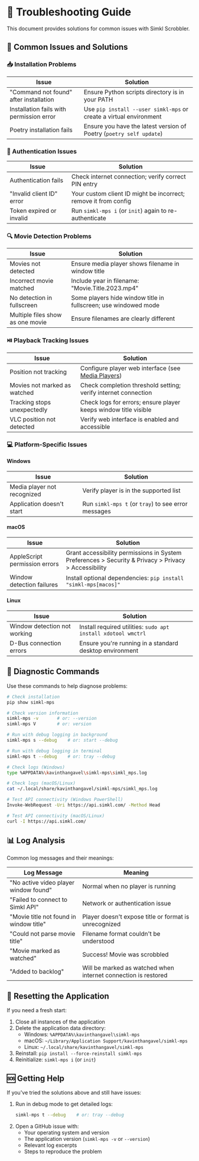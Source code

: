 # 🔧 Troubleshooting Guide

This document provides solutions for common issues with Simkl Scrobbler.

## 🚨 Common Issues and Solutions

### 📥 Installation Problems

| Issue | Solution |
|-------|----------|
| "Command not found" after installation | Ensure Python scripts directory is in your PATH |
| Installation fails with permission error | Use `pip install --user simkl-mps` or create a virtual environment |
| Poetry installation fails | Ensure you have the latest version of Poetry (`poetry self update`) |

### 🔐 Authentication Issues

| Issue | Solution |
|-------|----------|
| Authentication fails | Check internet connection; verify correct PIN entry |
| "Invalid client ID" error | Your custom client ID might be incorrect; remove it from config |
| Token expired or invalid | Run `simkl-mps i` (or `init`) again to re-authenticate |

### 🔍 Movie Detection Problems

| Issue | Solution |
|-------|----------|
| Movies not detected | Ensure media player shows filename in window title |
| Incorrect movie matched | Include year in filename: "Movie.Title.2023.mp4" |
| No detection in fullscreen | Some players hide window title in fullscreen; use windowed mode |
| Multiple files show as one movie | Ensure filenames are clearly different |

### ⏯️ Playback Tracking Issues

| Issue | Solution |
|-------|----------|
| Position not tracking | Configure player web interface (see [Media Players](media-players.md)) |
| Movies not marked as watched | Check completion threshold setting; verify internet connection |
| Tracking stops unexpectedly | Check logs for errors; ensure player keeps window title visible |
| VLC position not detected | Verify web interface is enabled and accessible |

### 💻 Platform-Specific Issues

#### Windows

| Issue | Solution |
|-------|----------|
| Media player not recognized | Verify player is in the supported list |
| Application doesn't start | Run `simkl-mps t` (or `tray`) to see error messages |

#### macOS

| Issue | Solution |
|-------|----------|
| AppleScript permission errors | Grant accessibility permissions in System Preferences > Security & Privacy > Privacy > Accessibility |
| Window detection failures | Install optional dependencies: `pip install "simkl-mps[macos]"` |

#### Linux

| Issue | Solution |
|-------|----------|
| Window detection not working | Install required utilities: `sudo apt install xdotool wmctrl` |
| D-Bus connection errors | Ensure you're running in a standard desktop environment |

## 🔬 Diagnostic Commands

Use these commands to help diagnose problems:

```bash
# Check installation
pip show simkl-mps

# Check version information
simkl-mps -v       # or: --version
simkl-mps V        # or: version

# Run with debug logging in background
simkl-mps s --debug    # or: start --debug

# Run with debug logging in terminal
simkl-mps t --debug    # or: tray --debug

# Check logs (Windows)
type %APPDATA%\kavinthangavel\simkl-mps\simkl_mps.log

# Check logs (macOS/Linux)
cat ~/.local/share/kavinthangavel/simkl-mps/simkl_mps.log

# Test API connectivity (Windows PowerShell)
Invoke-WebRequest -Uri https://api.simkl.com/ -Method Head

# Test API connectivity (macOS/Linux)
curl -I https://api.simkl.com/
```

## 📊 Log Analysis

Common log messages and their meanings:

| Log Message | Meaning |
|-------------|---------|
| "No active video player window found" | Normal when no player is running |
| "Failed to connect to Simkl API" | Network or authentication issue |
| "Movie title not found in window title" | Player doesn't expose title or format is unrecognized |
| "Could not parse movie title" | Filename format couldn't be understood |
| "Movie marked as watched" | Success! Movie was scrobbled |
| "Added to backlog" | Will be marked as watched when internet connection is restored |

## 🔄 Resetting the Application

If you need a fresh start:

1. Close all instances of the application
2. Delete the application data directory:
   - Windows: `%APPDATA%\kavinthangavel\simkl-mps`
   - macOS: `~/Library/Application Support/kavinthangavel/simkl-mps`
   - Linux: `~/.local/share/kavinthangavel/simkl-mps`
3. Reinstall: `pip install --force-reinstall simkl-mps`
4. Reinitialize: `simkl-mps i` (or `init`)

## 🆘 Getting Help

If you've tried the solutions above and still have issues:

1. Run in debug mode to get detailed logs:
   ```bash
   simkl-mps t --debug    # or: tray --debug
   ```
2. Open a GitHub issue with:
   - Your operating system and version
   - The application version (`simkl-mps -v` or `--version`)
   - Relevant log excerpts
   - Steps to reproduce the problem
